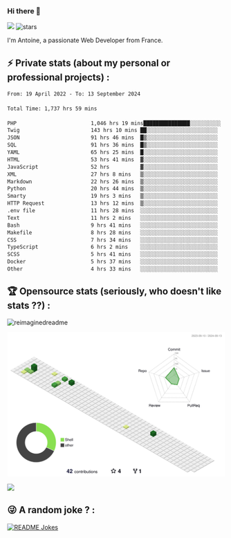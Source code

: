 ### Hi there 👋

![](https://komarev.com/ghpvc/?username=niotna)
<img src="https://img.shields.io/github/stars/niotna?label=Stars" alt="stars">

I'm Antoine, a passionate Web Developer from France.

## :zap: Private stats (about my personal or professional projects) : 

<!--START_SECTION:waka-->

```txt
From: 19 April 2022 - To: 13 September 2024

Total Time: 1,737 hrs 59 mins

PHP                        1,046 hrs 19 mins███████████████░░░░░░░░░░   60.20 %
Twig                       143 hrs 10 mins ██░░░░░░░░░░░░░░░░░░░░░░░   08.24 %
JSON                       91 hrs 46 mins  █▒░░░░░░░░░░░░░░░░░░░░░░░   05.28 %
SQL                        91 hrs 36 mins  █▒░░░░░░░░░░░░░░░░░░░░░░░   05.27 %
YAML                       65 hrs 25 mins  █░░░░░░░░░░░░░░░░░░░░░░░░   03.76 %
HTML                       53 hrs 41 mins  ▓░░░░░░░░░░░░░░░░░░░░░░░░   03.09 %
JavaScript                 52 hrs          ▓░░░░░░░░░░░░░░░░░░░░░░░░   02.99 %
XML                        27 hrs 8 mins   ▒░░░░░░░░░░░░░░░░░░░░░░░░   01.56 %
Markdown                   22 hrs 26 mins  ▒░░░░░░░░░░░░░░░░░░░░░░░░   01.29 %
Python                     20 hrs 44 mins  ▒░░░░░░░░░░░░░░░░░░░░░░░░   01.19 %
Smarty                     19 hrs 3 mins   ▒░░░░░░░░░░░░░░░░░░░░░░░░   01.10 %
HTTP Request               13 hrs 12 mins  ▒░░░░░░░░░░░░░░░░░░░░░░░░   00.76 %
.env file                  11 hrs 28 mins  ░░░░░░░░░░░░░░░░░░░░░░░░░   00.66 %
Text                       11 hrs 2 mins   ░░░░░░░░░░░░░░░░░░░░░░░░░   00.64 %
Bash                       9 hrs 41 mins   ░░░░░░░░░░░░░░░░░░░░░░░░░   00.56 %
Makefile                   8 hrs 28 mins   ░░░░░░░░░░░░░░░░░░░░░░░░░   00.49 %
CSS                        7 hrs 34 mins   ░░░░░░░░░░░░░░░░░░░░░░░░░   00.44 %
TypeScript                 6 hrs 2 mins    ░░░░░░░░░░░░░░░░░░░░░░░░░   00.35 %
SCSS                       5 hrs 41 mins   ░░░░░░░░░░░░░░░░░░░░░░░░░   00.33 %
Docker                     5 hrs 37 mins   ░░░░░░░░░░░░░░░░░░░░░░░░░   00.32 %
Other                      4 hrs 33 mins   ░░░░░░░░░░░░░░░░░░░░░░░░░   00.26 %
```

<!--END_SECTION:waka-->

## :trophy: Opensource stats (seriously, who doesn't like stats ??) : 

<!---
[![Top Langs](https://github-readme-stats.vercel.app/api/top-langs/?username=niotna)](https://github.com/anuraghazra/github-readme-stats) 
-->
<img src="https://myreadme.vercel.app/api/embed/niotna?panels=userstatistics,toprepositories,toplanguages,commitgraph" alt="reimaginedreadme" />

![](./profile-3d-contrib/profile-green-animate.svg)

<img src="https://github-profile-trophy.vercel.app/?username=niotna&theme=juicyfresh&no-bg=true" />

## :stuck_out_tongue_winking_eye: A random joke ? : 

<a href="https://readme-jokes.vercel.app"><img align="center" src="https://readme-jokes.vercel.app/api" alt="README Jokes"></a>
